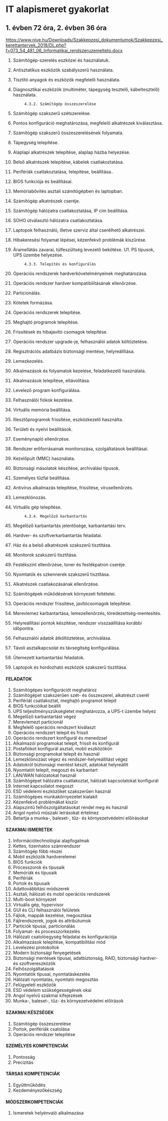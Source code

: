 # IT alapismeret gyakorlat

## 1. évben 72 óra, 2. évben 36 óra
https://www.nive.hu/Downloads/Szakkepzesi_dokumentumok/Szakkepzesi_kerettantervek_2018/DL.php?f=073_54_481_06_Informatikai_rendszeruzemelteto.docx

1. Számítógép-szerelés eszközei és használatuk.
1. Antisztatikus eszközök szabályszerű használata.
1. Tisztító anyagok és eszközök megfelelő használata.
1. Diagnosztikai eszközök (multiméter, tápegység tesztelő, kábeltesztelő) használata.

            4.3.2. Számítógép összeszerelése
1. Számítógép szakszerű szétszerelése.
1. Pontos konfiguráció meghatározása, megfelelő alkatrészek kiválasztása.
1. Számítógép szakszerű összeszerelésének folyamata.
1. Tápegység telepítése.
1. Alaplapi alkatrészek telepítése, alaplap házba helyezése.
1. Belső alkatrészek telepítése, kábelek csatlakoztatása.
1. Perifériák csatlakoztatása, telepítése, beállítása..
1. BIOS funkciója és beállításai.
1. Memóriabővítés asztali számítógépben és laptopban.
1. Számítógép alkatrészek cseréje.
1. Számítógép hálózatra csatlakoztatása, IP cím beállítása.
1. SOHO útválasztó hálózatra csatlakoztatása.
1. Laptopok felhasználó, illetve szerviz által cserélhető alkatrészei.
1. Hibakeresési folyamat lépései, kézenfekvő problémák kiszűrése.
1. Áramellátás zavarai, túlfeszültség levezető bekötése.
U1. PS típusok, UPS üzembe helyezése.

            4.3.3. Telepítés és konfigurálás
1. Operációs rendszerek hardverkövetelményeinek meghatározása.
1. Operációs rendszer hardver kompatibilitásának ellenőrzése.
1. Particionálás.
1. Kötetek formázása. 
1. Operációs rendszerek telepítése.
1. Meghajtó programok telepítése.
1. Frissítések és hibajavító csomagok telepítése.
1. Operációs rendszer upgrade-je, felhasználói adatok költöztetése.
1. Regisztrációs adatbázis biztonsági mentése, helyreállítása.
1. Lemezkezelés.
1. Alkalmazások és folyamatok kezelése, feladatkezelő használata.
1. Alkalmazások telepítése, eltávolítása.
1. Levelező program konfigurálása.
1. Felhasználói fiókok kezelése.
1. Virtuális memória beállítása.
1. Illesztőprogramok frissítése, eszközkezelő használta.
1. Területi és nyelvi beállítások.
1. Eseménynapló ellenőrzése.
1. Rendszer erőforrásainak monitorozása, szolgáltatások beállításai.
1. Kezelőpult (MMC) használata.
1. Biztonsági másolatok készítése, archiválási típusok.
1. Személyes tűzfal beállítása.
1. Antivírus alkalmazás telepítése, frissítése, vírusellenőrzés.
1. Lemezklónozás.
1. Virtuális gép telepítése.

            4.3.4. Megelőző karbantartás
1. Megelőző karbantartás jelentősége, karbantartási terv.
1. Hardver- és szoftverkarbantartás feladatai.
1. Ház és a belső alkatrészek szakszerű tisztítása.
1. Monitorok szakszerű tisztítása.
1. Festékszint ellenőrzése, toner és festékpatron cseréje.
1. Nyomtatók és szkennerek szakszerű tisztítása.
1. Alkatrészek csatlakozásának ellenőrzése.
1. Számítógépek működésének környezeti feltételei.
1. Operációs rendszer frissítése, javítócsomagok telepítése.
1. Merevlemez karbantartása, lemezellenőrzés, töredezettség-mentesítés.
1. Helyreállítási pontok készítése, rendszer visszaállítása korábbi időpontra.
1. Felhasználói adatok átköltöztetése, archiválása.
1. Távoli asztalkapcsolat és távsegítség konfigurálása.
1. Ütemezett karbantartási feladatok.
1. Laptopok és hordozható eszközök szakszerű tisztítása.

#### FELADATOK
1. Számítógépes konfigurációt meghatároz
1. Számítógépet szakszerűen szét- és összeszerel, alkatrészt cserél
1. Perifériát csatlakoztat, meghajtó programot telepít
1. BIOS funkcióikat beállít
1. UPS teljesítményszükségletet meghatározza, a UPS-t üzembe helyez
1. Megelőző karbantartást végez
1. Merevlemezt particionál
1. Megfelelő operációs rendszert kiválaszt
1. Operációs rendszert telepít és frissít
1. Operációs rendszert konfigurál és menedzsel
1. Alkalmazói programokat telepít, frissít és konfigurál
1. Postafiókot konfigurál asztali, mobil eszközökön
1. Biztonsági programokat telepít és használ
1. Lemezklónozást végez és rendszer-helyreállítást végez
1. Adatokról biztonsági mentést készít, adatokat helyreállít
1. Nyomtatót telepít, megoszt és karbantart
1. LAN/WAN hálózatokat használ
1. Számítógépet hálózatra csatlakoztat, hálózati kapcsolatokat konfigurál
1. Internet kapcsolatot megoszt
1. ESD védelemi eszközöket szakszerűen használ
1. Számítógépes munkakörnyezetet kialakít
1. Kézenfekvő problémákat kiszűr
1. Alapszintű felhőszolgáltatásokat rendel meg és használ
1. Angol nyelvű műszaki leírásokat értelmez
1. Betartja a munka-, baleset-, tűz- és környezetvédelmi előírásokat

#### SZAKMAI ISMERETEK
1. Információtechnológiai alapfogalmak
1. Kettes, tizenhatos számrendszer
1. Számítógép főbb részei
1. Mobil eszközök hardverelemei
1. BIOS funkciók
1. Processzorok és típusaik
1. Memóriák és típusaik
1. Perifériák
1. Portok és típusaik
1. Adattovábbítási módszerek
1. Asztali, hálózati és mobil operációs rendszerek
1. Multi-boot környezet
1. Virtuális gép, hypervisor
1. GUI és CLI felhasználói felületek
1. Fájlok, mappák kezelése, megosztása
1. Fájlrendszerek, jogok és attribútumok
1. Partíciók típusai, particionálás
1. Folyamat- és processzorkezelés
1. Hálózati csatolóegység feladatai és konfigurációja
1. Alkalmazások telepítése, kompatibilitási mód
1. Levelezési protokollok
1. Modern biztonsági fenyegetések
1. Biztonsági mentések típusai, adatbiztonság, RAID, biztonsági hardver- és szoftvereszközök
1. Felhőszolgáltatások
1. Nyomtatók típusai, nyomtatáskezelés
1. Hálózati nyomtatás, nyomtató megosztás
1. Felügyeleti eszközök
1. ESD védelem szükségességének okai
1. Angol nyelvű szakmai kifejezések
1. Munka-, baleset-, tűz- és környezetvédelmi előírások

#### SZAKMAI KÉSZSÉGEK
1. Számítógép összeszerelése
1. Portok, perifériák csatolása
1. Operációs rendszer telepítése

#### SZEMÉLYES KOMPETENCIÁK
1. Pontosság
1. Precizitás

#### TÁRSAS KOMPETENCIÁK
1. Együttműködés
1. Kezdeményezőkészség

#### MÓDSZERKOMPETENCIÁK
1. Ismeretek helyénvaló alkalmazása
